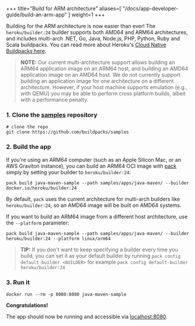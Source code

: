 
+++
title="Build for ARM architecture"
aliases=[
  "/docs/app-developer-guide/build-an-arm-app"
]
weight=1
+++

<!--more-->

Building for the ARM architecture is now easier than ever! The `heroku/builder:24` builder supports both AMD64 and ARM64 architectures, and includes
multi-arch .NET, Go, Java, Node.js, PHP, Python, Ruby and Scala buildpacks. You can read more about Heroku's [Cloud Native Buildpacks here][heroku-buildpacks].

> **NOTE:** Our current multi-architecture support allows building an ARM64 application image on an ARM64 host, and building an AMD64 application image on an AMD64 host. We do not currently support building an application image for one architecture on a different architecture. However, if your host machine supports emulation (e.g., with QEMU) you may be able to perform cross platform builds, albeit with a performance penalty.

### 1. Clone the [samples][samples] repository

```
# clone the repo
git clone https://github.com/buildpacks/samples
```
<!--+- "{{execute}}"+-->

### 2. Build the app

If you're using an ARM64 computer (such as an Apple Silicon Mac, or an AWS Graviton instance), you can build an ARM64 OCI image with [pack][pack] simply by setting your builder to `heroku/builder:24`:
```
pack build java-maven-sample --path samples/apps/java-maven/ --builder docker.io/heroku/builder:24
```
<!--+- "{{execute}}"+-->

By default, `pack` uses the current architecture for multi-arch builders like `heroku/builder:24`, so an AMD64 image will be built on AMD64 systems.

If you want to build an ARM64 image from a different host architecture, use the `--platform` parameter:
```
pack build java-maven-sample --path samples/apps/java-maven/ --builder heroku/builder:24 --platform linux/arm64
```
<!--+- "{{execute}}"+-->

> **TIP:** If you don't want to keep specifying a builder every time you build, you can set it as your default
> builder by running `pack config default-builder <BUILDER>` for example `pack config default-builder heroku/builder:24`
<!--+- "{{execute}}"+-->

### 3. Run it

```
docker run --rm -p 8080:8080 java-maven-sample
```
<!--+- "{{execute}}"+-->

**Congratulations!**

<!--+- if false+-->
The app should now be running and accessible via [localhost:8080](http://localhost:8080).
<!--+end+-->

[pack]: https://github.com/buildpacks/pack
[docker]: https://docs.docker.com
[samples]: https://github.com/buildpacks/samples
[heroku-buildpacks]: https://github.com/heroku/buildpacks
